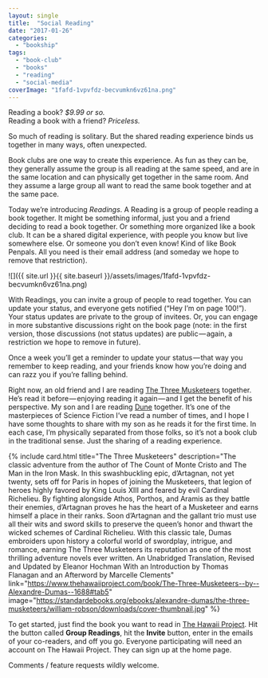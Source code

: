 ```yaml
---
layout: single
title:  "Social Reading"
date: "2017-01-26"
categories: 
  - "bookship"
tags: 
  - "book-club"
  - "books"
  - "reading"
  - "social-media"
coverImage: "1fafd-1vpvfdz-becvumkn6vz61na.png"
---
```


Reading a book? _$9.99 or so._   
Reading a book with a friend? _Priceless._

So much of reading is solitary. But the shared reading experience binds us together in many ways, often unexpected.

Book clubs are one way to create this experience. As fun as they can be, they generally assume the group is all reading at the same speed, and are in the same location and can physically get together in the same room. And they assume a large group all want to read the same book together and at the same pace.

Today we’re introducing _Readings_. A Reading is a group of people reading a book together. It might be something informal, just you and a friend deciding to read a book together. Or something more organized like a book club. It can be a shared digital experience, with people you know but live somewhere else. Or someone you don’t even know! Kind of like Book Penpals. All you need is their email address (and someday we hope to remove that restriction).

![]({{ site.url }}{{ site.baseurl }}/assets/images/1fafd-1vpvfdz-becvumkn6vz61na.png)

With Readings, you can invite a group of people to read together. You can update your status, and everyone gets notified (“Hey I’m on page 100!”). Your status updates are private to the group of invitees. Or, you can engage in more substantive discussions right on the book page (note: in the first version, those discussions (not status updates) are public — again, a restriction we hope to remove in future).

Once a week you’ll get a reminder to update your status — that way you remember to keep reading, and your friends know how you’re doing and can razz you if you’re falling behind.

Right now, an old friend and I are reading [The Three Musketeers](https://www.thehawaiiproject.com/book/The-Three-Musketeers--by--Alexandre-Dumas--1688#tab5) together. He’s read it before — enjoying reading it again — and I get the benefit of his perspective. My son and I are reading [Dune](https://www.thehawaiiproject.com/book/Dune--by--Frank-Herbert--19256) together. It’s one of the masterpieces of Science Fiction I’ve read a number of times, and I hope I have some thoughts to share with my son as he reads it for the first time. In each case, I’m physically separated from those folks, so it’s not a book club in the traditional sense. Just the sharing of a reading experience.

{% include card.html
   title="The Three Musketeers"
   description="The classic adventure from the author of The Count of Monte Cristo and The Man in the Iron Mask. In this swashbuckling epic, d’Artagnan, not yet twenty, sets off for Paris in hopes of joining the Musketeers, that legion of heroes highly favored by King Louis XIII and feared by evil Cardinal Richelieu. By fighting alongside Athos, Porthos, and Aramis as they battle their enemies, d’Artagnan proves he has the heart of a Musketeer and earns himself a place in their ranks. Soon d’Artagnan and the gallant trio must use all their wits and sword skills to preserve the queen’s honor and thwart the wicked schemes of Cardinal Richelieu. With this classic tale, Dumas embroiders upon history a colorful world of swordplay, intrigue, and romance, earning The Three Musketeers its reputation as one of the most thrilling adventure novels ever written. An Unabridged Translation, Revised and Updated by Eleanor Hochman With an Introduction by Thomas Flanagan and an Afterword by Marcelle Clements"
   link="https://www.thehawaiiproject.com/book/The-Three-Musketeers--by--Alexandre-Dumas--1688#tab5"
   image="https://standardebooks.org/ebooks/alexandre-dumas/the-three-musketeers/william-robson/downloads/cover-thumbnail.jpg"
%}


To get started, just find the book you want to read in [The Hawaii Project](https://www.thehawaiiproject.com). Hit the button called **Group Readings**, hit the **Invite** button, enter in the emails of your co-readers, and off you go. Everyone participating will need an account on The Hawaii Project. They can sign up at the home page.

Comments / feature requests wildly welcome.

